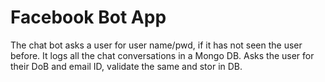 # Facebook Bot App
The chat bot asks a user for user name/pwd, if it has not seen the user before. It logs all the chat conversations in a Mongo DB.
Asks the user for their DoB and email ID, validate the same and stor in DB.
